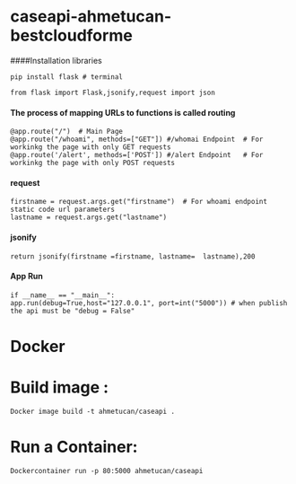 # caseapi-ahmetucan-bestcloudforme


####Installation libraries

    pip install flask # terminal 
    
    from flask import Flask,jsonify,request import json
    
#### The process of mapping URLs to functions is called routing
    
    @app.route("/")  # Main Page
    @app.route("/whoami", methods=["GET"]) #/whomai Endpoint  # For workinkg the page with only GET requests
    @app.route('/alert', methods=['POST']) #/alert Endpoint   # For workinkg the page with only POST requests
    
#### request
    firstname = request.args.get("firstname")  # For whoami endpoint static code url parameters 
    lastname = request.args.get("lastname")
    
#### jsonify 

    return jsonify(firstname =firstname, lastname=  lastname),200
    
#### App Run
    if __name__ == "__main__":
    app.run(debug=True,host="127.0.0.1", port=int("5000")) # when publish the api must be "debug = False"


# Docker 

# Build image :

    Docker image build -t ahmetucan/caseapi .

# Run a Container:

    Dockercontainer run -p 80:5000 ahmetucan/caseapi

 
 
